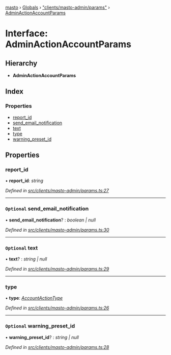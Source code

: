 [masto](../README.md) › [Globals](../globals.md) › ["clients/masto-admin/params"](../modules/_clients_masto_admin_params_.md) › [AdminActionAccountParams](_clients_masto_admin_params_.adminactionaccountparams.md)

# Interface: AdminActionAccountParams

## Hierarchy

* **AdminActionAccountParams**

## Index

### Properties

* [report_id](_clients_masto_admin_params_.adminactionaccountparams.md#report_id)
* [send_email_notification](_clients_masto_admin_params_.adminactionaccountparams.md#optional-send_email_notification)
* [text](_clients_masto_admin_params_.adminactionaccountparams.md#optional-text)
* [type](_clients_masto_admin_params_.adminactionaccountparams.md#type)
* [warning_preset_id](_clients_masto_admin_params_.adminactionaccountparams.md#optional-warning_preset_id)

## Properties

###  report_id

• **report_id**: *string*

*Defined in [src/clients/masto-admin/params.ts:27](https://github.com/neet/masto.js/blob/b9f6bdd/src/clients/masto-admin/params.ts#L27)*

___

### `Optional` send_email_notification

• **send_email_notification**? : *boolean | null*

*Defined in [src/clients/masto-admin/params.ts:30](https://github.com/neet/masto.js/blob/b9f6bdd/src/clients/masto-admin/params.ts#L30)*

___

### `Optional` text

• **text**? : *string | null*

*Defined in [src/clients/masto-admin/params.ts:29](https://github.com/neet/masto.js/blob/b9f6bdd/src/clients/masto-admin/params.ts#L29)*

___

###  type

• **type**: *[AccountActionType](../modules/_clients_masto_admin_params_.md#accountactiontype)*

*Defined in [src/clients/masto-admin/params.ts:26](https://github.com/neet/masto.js/blob/b9f6bdd/src/clients/masto-admin/params.ts#L26)*

___

### `Optional` warning_preset_id

• **warning_preset_id**? : *string | null*

*Defined in [src/clients/masto-admin/params.ts:28](https://github.com/neet/masto.js/blob/b9f6bdd/src/clients/masto-admin/params.ts#L28)*

